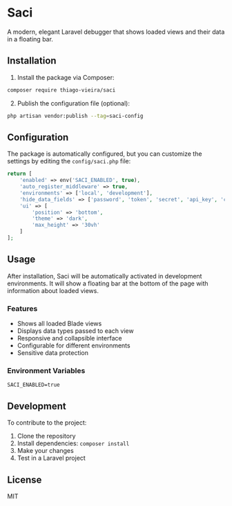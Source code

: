 # Saci

A modern, elegant Laravel debugger that shows loaded views and their data in a floating bar.

## Installation

1. Install the package via Composer:
```bash
composer require thiago-vieira/saci
```

2. Publish the configuration file (optional):
```bash
php artisan vendor:publish --tag=saci-config
```

## Configuration

The package is automatically configured, but you can customize the settings by editing the `config/saci.php` file:

```php
return [
    'enabled' => env('SACI_ENABLED', true),
    'auto_register_middleware' => true,
    'environments' => ['local', 'development'],
    'hide_data_fields' => ['password', 'token', 'secret', 'api_key', 'credentials'],
    'ui' => [
        'position' => 'bottom',
        'theme' => 'dark',
        'max_height' => '30vh'
    ]
];
```

## Usage

After installation, Saci will be automatically activated in development environments. It will show a floating bar at the bottom of the page with information about loaded views.

### Features

- Shows all loaded Blade views
- Displays data types passed to each view
- Responsive and collapsible interface
- Configurable for different environments
- Sensitive data protection

### Environment Variables

```env
SACI_ENABLED=true
```

## Development

To contribute to the project:

1. Clone the repository
2. Install dependencies: `composer install`
3. Make your changes
4. Test in a Laravel project

## License

MIT
